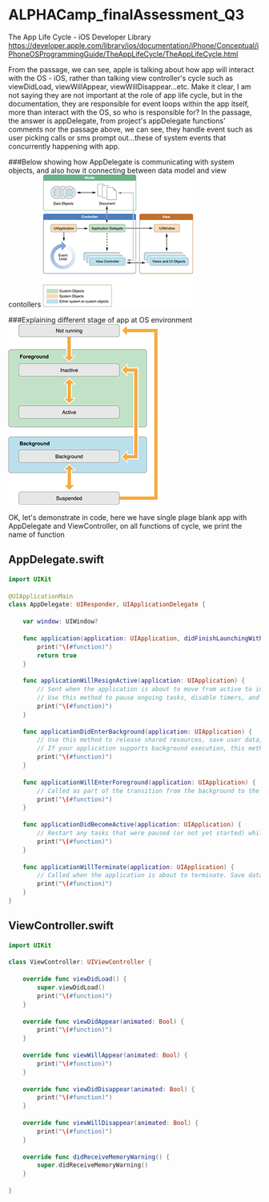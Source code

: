 # ALPHACamp_finalAssessment_Q3

The App Life Cycle - iOS Developer Library
https://developer.apple.com/library/ios/documentation/iPhone/Conceptual/iPhoneOSProgrammingGuide/TheAppLifeCycle/TheAppLifeCycle.html  

From the passage, we can see, apple is talking about how app will interact with the OS - iOS, rather than talking view controller's cycle such as viewDidLoad, viewWillAppear, viewWillDisappear...etc. Make it clear, I am not saying they are not important at the role of app life cycle, but in the documentation, they are responsible for event loops within the app itself, more than interact with the OS, so who is responsible for? In the passage, the answer is appDelegate, from project's appDelegate functions' comments nor the passage above, we can see, they handle event such as user picking calls or sms prompt out...these of system events that concurrently happening with app.  

###Below showing how AppDelegate is communicating with system objects, and also how it connecting between data model and view contollers
![Alt text](screenshot1.png?raw=true "core_ojects_2x")

###Explaining different stage of app at OS environment
![Alt text](screenshot2.png?raw=true "high_level_flow_2x")  
  
OK, let's demonstrate in code, here we have single plage blank app with AppDelegate and ViewController, on all functions of cycle, we print the name of function

## AppDelegate.swift
```swift
import UIKit

@UIApplicationMain
class AppDelegate: UIResponder, UIApplicationDelegate {

    var window: UIWindow?

    func application(application: UIApplication, didFinishLaunchingWithOptions launchOptions: [NSObject: AnyObject]?) -> Bool {
        print("\(#function)")
        return true
    }

    func applicationWillResignActive(application: UIApplication) {
        // Sent when the application is about to move from active to inactive state. This can occur for certain types of temporary interruptions (such as an incoming phone call or SMS message) or when the user quits the application and it begins the transition to the background state.
        // Use this method to pause ongoing tasks, disable timers, and throttle down OpenGL ES frame rates. Games should use this method to pause the game.
        print("\(#function)")
    }

    func applicationDidEnterBackground(application: UIApplication) {
        // Use this method to release shared resources, save user data, invalidate timers, and store enough application state information to restore your application to its current state in case it is terminated later.
        // If your application supports background execution, this method is called instead of applicationWillTerminate: when the user quits.
        print("\(#function)")
    }

    func applicationWillEnterForeground(application: UIApplication) {
        // Called as part of the transition from the background to the inactive state; here you can undo many of the changes made on entering the background.
        print("\(#function)")
    }

    func applicationDidBecomeActive(application: UIApplication) {
        // Restart any tasks that were paused (or not yet started) while the application was inactive. If the application was previously in the background, optionally refresh the user interface.
        print("\(#function)")
    }

    func applicationWillTerminate(application: UIApplication) {
        // Called when the application is about to terminate. Save data if appropriate. See also applicationDidEnterBackground:.
        print("\(#function)")
    }
}
```

## ViewController.swift
```swift
import UIKit

class ViewController: UIViewController {

    override func viewDidLoad() {
        super.viewDidLoad()
        print("\(#function)")
    }

    override func viewDidAppear(animated: Bool) {
        print("\(#function)")
    }
    
    override func viewWillAppear(animated: Bool) {
        print("\(#function)")
    }
    
    override func viewDidDisappear(animated: Bool) {
        print("\(#function)")
    }
    
    override func viewWillDisappear(animated: Bool) {
        print("\(#function)")
    }
    
    override func didReceiveMemoryWarning() {
        super.didReceiveMemoryWarning()
    }

}
```

